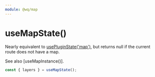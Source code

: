 ```yaml
---
module: @wq/map
---
```


# useMapState()

Nearly equivalent to [usePluginState('map')][usePluginState], but returns null if the current route does not have a map.

See also [useMapInstance()].

```js
const { layers } = useMapState();
```

[usePluginState]: ./usePluginState.md
[useMapInstance]: ./useMapInstance.md
